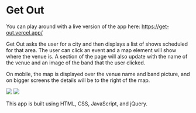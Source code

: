 # Get Out
You can play around with a live version of the app here: https://get-out.vercel.app/

Get Out asks the user for a city and then displays a list of shows scheduled for that area. 
The user can click an event and a map element will show where the venue is. A section of the page will also update with the name of the venue and an image of the band that the user clicked.

On mobile, the map is displayed over the venue name and band picture, and on bigger screens the details will be to the right of the map.

![](pics/newmobile.png)
![](pics/newdesktop.png)

This app is built using HTML, CSS, JavaScript, and jQuery.
